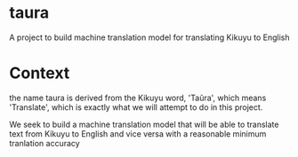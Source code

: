 # taura
A project to build machine translation model for translating Kikuyu to English

# Context
the name taura is derived from the Kikuyu word, 'Taũra', which means 'Translate', which is exactly what we will attempt to do in this project.

We seek to build a machine translation model that will be able to translate text from Kikuyu to English and vice versa with a reasonable minimum tranlation accuracy
